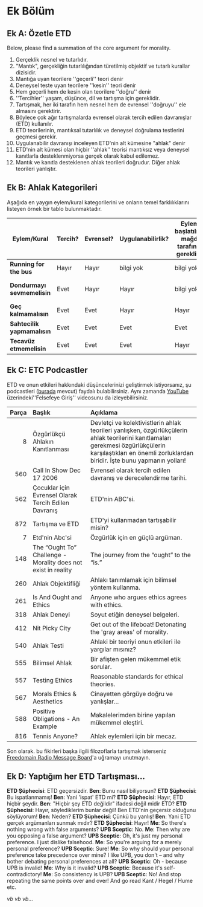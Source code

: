 # Ek Bölüm

## Ek A: Özetle ETD

Below, please find a summation of the core argument for morality.

1. Gerçeklik nesnel ve tutarlıdır.
2. "Mantık", gerçekliğin tutarlılığından türetilmiş objektif ve tutarlı kurallar dizisidir.
3. Mantığa uyan teorilere ''geçerli'' teori denir
4. Deneysel teste uyan teorilere ''kesin'' teori denir
5. Hem geçerli hem de kesin olan teorilere ''doğru'' denir
6. ''Tercihler'' yaşam, düşünce, dil ve tartışma için gereklidir.
7. Tartışmak, her iki tarafın hem nesnel hem de evrensel ''doğruyu'' ele almasını gerektirir.
8. Böylece çok ağır tartışmalarda evrensel olarak tercih edilen davranışlar (ETD) kullanılır.
9. ETD teorilerinin, mantıksal tutarlılık ve deneysel doğrulama testlerini geçmesi gerekir.
10. Uygulanabilir davranışı inceleyen ETD'nin alt kümesine "ahlak" denir
11. ETD'nin alt kümesi olan hiçbir ''ahlak'' teorisi mantıksız veya deneysel kanıtlarla desteklenmiyorsa gerçek olarak kabul edilemez.
12. Mantık ve kanıtla desteklenen ahlak teorileri doğrudur. Diğer ahlak teorileri yanlıştır.

## Ek B: Ahlak Kategorileri

Aşağıda en yaygın eylem/kural kategorilerini ve onların temel farklılıklarını listeyen örnek bir tablo bulunmaktadır.

| Eylem/Kural                 | Tercih? | Evrensel? | Uygulanabilirlik? | Eylemin başlatılması mağdur tarafından gerekli mi? | İhlal eden kimseler önlenebilir mi? | Ahlak Kategorisi          |
| --------------------------- | ------- | --------- | ----------------- | -------------------------------------------------- | ----------------------------------- | ------------------------- |
| **Running for the bus**     | Hayır   | Hayır     | bilgi yok         | bilgi yok                                          | bilgi yok                           | Tarafsız                  |
| **Dondurmayı sevmemelisin** | Evet    | Hayır     | Hayır             | bilgi yok                                          | bilgi yok                           | Tarafsız (kişisel tercih) |
| **Geç kalmamalısın**        | Evet    | Evet      | Hayır             | Hayır                                              | Evet                                | APA                       |
| **Sahtecilik yapmamalısın** | Evet    | Evet      | Evet              | Evet                                               | Evet                                | İyi                       |
| **Tecavüz etmemelisin**     | Evet    | Evet      | Evet              | Hayır                                              | Hayır                               | İyi                       |

## Ek C: ETC Podcastler

ETD ve onun etkileri hakkındaki düşüncelerinizi geliştirmek istiyorsanız, şu podcastleri ([burada](www.freedomainradio.com) mevcut) faydalı bulabilirsiniz. Aynı zamanda [YouTube](www.youtube.com/freedomainradio) üzerindeki''Felsefeye Giriş'' videosunu da izleyebilirsiniz.

| Parça | Başlık                                                        | Açıklama                                                                                                                                                                                                      |
| -----:|:------------------------------------------------------------- |:------------------------------------------------------------------------------------------------------------------------------------------------------------------------------------------------------------- |
|     8 | Özgürlükçü Ahlakın Kanıtlanması                               | Devletçi ve kolektivistlerin ahlak teorileri yanlışken, özgürlükçülerin ahlak teorilerini kanıtlamaları gerekmesi özgürlükçülerin karşılaştıkları en önemli zorluklardan biridir. İşte bunu yapmanın yolları! |
|   560 | Call In Show Dec 17 2006                                      | Evrensel olarak tercih edilen davranış ve derecelendirme tarihi.                                                                                                                                              |
|   562 | Çocuklar için Evrensel Olarak Tercih Edilen Davranış          | ETD'nin ABC'si.                                                                                                                                                                                               |
|   872 | Tartışma ve ETD                                               | ETD'yi kullanmadan tartışabilir misin?                                                                                                                                                                        |
|     7 | Etd'nin Abc'si                                                | Özgürlük için en güçlü argüman.                                                                                                                                                                               |
|   148 | The “Ought To” Challenge - Morality does not exist in reality | The journey from the “ought” to the “is.”                                                                                                                                                                     |
|   260 | Ahlak Objektifliği                                            | Ahlakı tanımlamak için bilimsel yöntem kullanma.                                                                                                                                                              |
|   261 | Is And Ought and Ethics                                       | Anyone who argues ethics agrees with ethics.                                                                                                                                                                  |
|   318 | Ahlak Deneyi                                                  | Soyut etiğin deneysel belgeleri.                                                                                                                                                                              |
|   412 | Nit Picky City                                                | Get out of the lifeboat! Detonating the 'gray areas' of morality.                                                                                                                                             |
|   540 | Ahlak Testi                                                   | Ahlaki bir teoriyi onun etkileri ile yargılar mısınız?                                                                                                                                                        |
|   555 | Bilimsel Ahlak                                                | Bir afişten gelen mükemmel etik sorular.                                                                                                                                                                      |
|   557 | Testing Ethics                                                | Reasonable standards for ethical theories.                                                                                                                                                                    |
|   567 | Morals Ethics & Aesthetics                                    | Cinayetten görgüye doğru ve yanlışlar...                                                                                                                                                                      |
|   588 | Positive Obligations - An Example                             | Makalelerimden birine yapılan mükemmel eleştiri.                                                                                                                                                              |
|   816 | Tennis Anyone?                                                | Ahlak eylemleri için bir mecaz.                                                                                                                                                                               |

Son olarak. bu fikirleri başka ilgili filozoflarla tartışmak isterseniz [Freedomain Radio Message Board](www.freedomainradio.com/board)'a uğramayı unutmayın.

## Ek D: Yaptığım her ETD Tartışması...

**ETD Şüphecisi**: ETD geçersizdir. **Ben**: Bunu nasıl biliyorsun? **ETD Şüphecisi**: Bu ispatlanmamış! **Ben**: Yani 'ispat' ETD mi? **ETD Şüphecisi**: Hayır, ETD hiçbir şeydir. **Ben**: "Hiçbir şey ETD değildir" ifadesi değil midir ETD? **ETD Şüphecisi**: Hayır, söylediklerim bunlar değil! Ben ETD'nin geçersiz olduğunu söylüyorum! **Ben**: Neden? **ETD Şüphecisi**: Çünkü bu yanlış! **Ben**: Yani ETD gerçek argümanları sunmak mıdır? **ETD Şüphecisi**: Hayır! **Me**: So there's nothing wrong with false arguments? **UPB Sceptic**: No. **Me**: Then why are you opposing a false argument? **UPB Sceptic**: Oh, it's just my personal preference. I just dislike falsehood. **Me**: So you're arguing for a merely personal preference? **UPB Sceptic**: Sure! **Me**: So why should your personal preference take precedence over mine? I like UPB, you don't – and why bother debating personal preferences at all? **UPB Sceptic**: Oh - because UPB is invalid! **Me**: Why is it invalid? **UPB Sceptic**: Because it's self-contradictory! **Me**: So consistency is UPB? **UPB Sceptic**: No! And stop repeating the same points over and over! And go read Kant / Hegel / Hume etc.

*vb vb vb...*